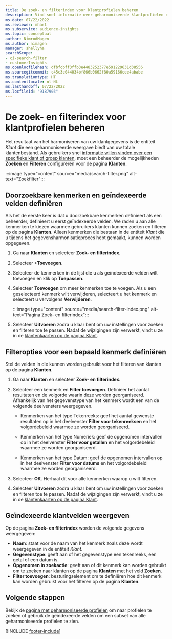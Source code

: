 ```yaml
---
title: De zoek- en filterindex voor klantprofielen beheren
description: Vind snel informatie over geharmoniseerde klantprofielen en filter op opgegeven kenmerken.
ms.date: 07/22/2022
ms.reviewer: mhart
ms.subservice: audience-insights
ms.topic: conceptual
author: NimrodMagen
ms.author: nimagen
manager: shellyha
searchScope:
- ci-search-filter
- customerInsights
ms.openlocfilehash: dfbfcbff3ffb3e4483252377e591229631d38556
ms.sourcegitcommit: c45c3e044034bf866b0662f80a59166cee4ababe
ms.translationtype: HT
ms.contentlocale: nl-NL
ms.lasthandoff: 07/22/2022
ms.locfileid: "9187903"
---
```

# <a name="manage-the-search--filter-index-for-customer-profiles"></a>De zoek- en filterindex voor klantprofielen beheren

Het resultaat van het harmoniseren van uw klantgegevens is de entiteit *Klant* die een geharmoniseerde weergave biedt van uw totale klantenbestand. Als gebruikers snel [informatie willen vinden over een specifieke klant of groep klanten](customer-profiles.md), moet een beheerder de mogelijkheden **Zoeken** en **Filteren** configureren voor de pagina **Klanten**.

   :::image type="content" source="media/search-filter.png" alt-text="Zoekfilter":::

## <a name="define-searchable-attributes-and-indexed-fields"></a>Doorzoekbare kenmerken en geïndexeerde velden definiëren

Als het de eerste keer is dat u doorzoekbare kenmerken definieert als een beheerder, definieert u eerst geïndexeerde velden. We raden u aan alle kenmerken te kiezen waarmee gebruikers klanten kunnen zoeken en filteren op de pagina **Klanten**. Alleen kenmerken die bestaan in de entiteit *Klant* die u tijdens het gegevensharmonisatieproces hebt gemaakt, kunnen worden opgegeven.

1. Ga naar **Klanten** en selecteer **Zoek- en filterindex**.

1. Selecteer **+Toevoegen**.

1. Selecteer de kenmerken in de lijst die u als geïndexeerde velden wilt toevoegen en klik op **Toepassen**.

1. Selecteer **Toevoegen** om meer kenmerken toe te voegen. Als u een geselecteerd kenmerk wilt verwijderen, selecteert u het kenmerk en selecteert u vervolgens **Verwijderen**.

   :::image type="content" source="media/search-filter-index.png" alt-text="Pagina Zoek- en filterindex":::

1. Selecteer **Uitvoeren** zodra u klaar bent om uw instellingen voor zoeken en filteren toe te passen. Nadat de wijzigingen zijn verwerkt, vindt u ze in de [klantenkaarten op de pagina Klant](customer-profiles.md).

## <a name="define-filtering-options-for-a-given-attribute"></a>Filteropties voor een bepaald kenmerk definiëren

Stel de velden in die kunnen worden gebruikt voor het filteren van klanten op de pagina **Klanten**.

1. Ga naar **Klanten** en selecteer **Zoek- en filterindex**.

1. Selecteer een kenmerk en **Filter toevoegen**. Definieer het aantal resultaten en de volgorde waarin deze worden georganiseerd. Afhankelijk van het gegevenstype van het kenmerk wordt een van de volgende deelvensters weergegeven.

   - Kenmerken van het type Tekenreeks: geef het aantal gewenste resultaten op in het deelvenster **Filter voor tekenreeksen** en het volgordebeleid waarmee ze worden georganiseerd.

   - Kenmerken van het type Numeriek: geef de opgenomen intervallen op in het deelvenster **Filter voor getallen** en het volgordebeleid waarmee ze worden georganiseerd.

   - Kenmerken van het type Datum: geef de opgenomen intervallen op in het deelvenster **Filter voor datums** en het volgordebeleid waarmee ze worden georganiseerd.

1. Selecteer **OK**. Herhaal dit voor alle kenmerken waarop u wilt filteren.

1. Selecteer **Uitvoeren** zodra u klaar bent om uw instellingen voor zoeken en filteren toe te passen. Nadat de wijzigingen zijn verwerkt, vindt u ze in de [klantenkaarten op de pagina Klant](customer-profiles.md).

## <a name="view-indexed-customer-fields"></a>Geïndexeerde klantvelden weergeven

Op de pagina **Zoek- en filterindex** worden de volgende gegevens weergegeven:

- **Naam**: staat voor de naam van het kenmerk zoals deze wordt weergegeven in de entiteit *Klant*.
- **Gegevenstype**: geeft aan of het gegevenstype een tekenreeks, een getal of een datum is.
- **Opgenomen in zoekactie**: geeft aan of dit kenmerk kan worden gebruikt om te zoeken naar klanten op de pagina **Klanten** met het veld **Zoeken**.
- **Filter toevoegen**: besturingselement om te definiëren hoe dit kenmerk kan worden gebruikt voor het filteren op de pagina **Klanten**.

## <a name="next-steps"></a>Volgende stappen

Bekijk de [pagina met geharmoniseerde profielen](customer-profiles.md) om naar profielen te zoeken of gebruik de geïndexeerde velden om een subset van alle geharmoniseerde profielen te zien.

[!INCLUDE [footer-include](includes/footer-banner.md)]

